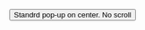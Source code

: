 <button class="md-button" onclick="document.getElementById('myModal').style.display='block'">
  Standrd pop-up on center. No scroll
</button>

<div id="myModal" style="display:none; position:fixed; z-index:1000; left:0; top:0; width:100%; height:100%; background-color:rgba(0,0,0,0.5);">
  <div style="background-color:#fefefe; margin:15% auto; padding:20px; border:1px solid #888; width:80%; max-width:600px; border-radius:8px;">
    <span onclick="document.getElementById('myModal').style.display='none'" style="color:#aaa; float:right; font-size:28px; font-weight:bold; cursor:pointer;">&times;</span>
    <h2>How to use <code>ls</code> command</h2>
    <p>
        <center><img src="../images/aws.png" width="100"/></center>
        <br>
        This is a test system to check the popup. 
        It shouldt trigger a popup in the middle of the page
        Repeat the first cat a few more times, using the Up Arrow for convenience, and perhaps add a few more arbitrary echo commands, until your text document is so large that it won’t all fit in the terminal at once when you use cat to display it. In order to see the whole file we now need to use a different program, called a pager (because it displays your file one “page” at a time). The standard pager of old was called more, because it puts a line of text at the bottom of each page that says “–More–” to indicate that you haven’t read everything yet. These days there’s a far better pager that you should use instead: because it replaces more, the programmers decided to call it less
        <br>
        This is a test system to check the popup. 
        It shouldt trigger a popup in the middle of the page
        Repeat the first cat a few more times, using the Up Arrow for convenience, and perhaps add a few more arbitrary echo commands, until your text document is so large that it won’t all fit in the terminal at once when you use cat to display it. In order to see the whole file we now need to use a different program, called a pager (because it displays your file one “page” at a time). The standard pager of old was called more, because it puts a line of text at the bottom of each page that says “–More–” to indicate that you haven’t read everything yet. These days there’s a far better pager that you should use instead: because it replaces more, the programmers decided to call it less
        This is a test system to check the popup. 
        It shouldt trigger a popup in the middle of the page
        Repeat the first cat a few more times, using the Up Arrow for convenience, and perhaps add a few more arbitrary echo commands, until your text document is so large that it won’t all fit in the terminal at once when you use cat to display it. In order to see the whole file we now need to use a different program, called a pager (because it displays your file one “page” at a time). The standard pager of old was called more, because it puts a line of text at the bottom of each page that says “–More–” to indicate that you haven’t read everything yet. These days there’s a far better pager that you should use instead: because it replaces more, the programmers decided to call it less
    </p>
  </div>
</div>
